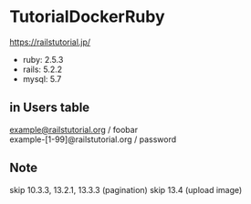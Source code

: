 # TutorialDockerRuby
https://railstutorial.jp/
  
- ruby: 2.5.3
- rails: 5.2.2
- mysql: 5.7

## in Users table
example@railstutorial.org / foobar  
example-[1-99]@railstutorial.org / password  

## Note
skip 10.3.3, 13.2.1, 13.3.3 (pagination)
skip 13.4 (upload image)